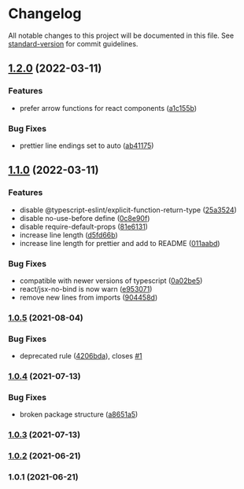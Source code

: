 # Changelog

All notable changes to this project will be documented in this file. See [standard-version](https://github.com/conventional-changelog/standard-version) for commit guidelines.

## [1.2.0](https://github.com/grbull/eslint-config-gbx/compare/v1.1.0...v1.2.0) (2022-03-11)


### Features

* prefer arrow functions for react components ([a1c155b](https://github.com/grbull/eslint-config-gbx/commit/a1c155b543d0614cfb11ed066e2fb12da1a2869a))


### Bug Fixes

* prettier line endings set to auto ([ab41175](https://github.com/grbull/eslint-config-gbx/commit/ab41175734fba02900450eb7f975dd860c1626fe))

## [1.1.0](https://github.com/grbull/eslint-config-gbx/compare/v1.0.5...v1.1.0) (2022-03-11)


### Features

* disable @typescript-eslint/explicit-function-return-type ([25a3524](https://github.com/grbull/eslint-config-gbx/commit/25a352478d53528003d9ce067e319ca0edc75f76))
* disable no-use-before define ([0c8e90f](https://github.com/grbull/eslint-config-gbx/commit/0c8e90f56ec38aad58fab862d958ff828c236fc1))
* disable require-default-props ([81e6131](https://github.com/grbull/eslint-config-gbx/commit/81e6131d7248868c9be44ef4a2ff41bede1e8040))
* increase line length ([d5fd66b](https://github.com/grbull/eslint-config-gbx/commit/d5fd66b83ae186226ace42dc90d55bc3199c47c3))
* increase line length for prettier and add to README ([011aabd](https://github.com/grbull/eslint-config-gbx/commit/011aabd6d0d7efe87141df6d273bb8bbebfdfd39))


### Bug Fixes

* compatible with newer versions of typescript ([0a02be5](https://github.com/grbull/eslint-config-gbx/commit/0a02be561c61ec2a2a9776f9fff7130d544246e2))
* react/jsx-no-bind is now warn ([e953071](https://github.com/grbull/eslint-config-gbx/commit/e9530711b1def828f38ae710cb6dc62e3a29b055))
* remove new lines from imports ([904458d](https://github.com/grbull/eslint-config-gbx/commit/904458d25334a9d76761c6861daa642a066a47ea))

### [1.0.5](https://github.com/grbull/eslint-config-gbx/compare/v1.0.4...v1.0.5) (2021-08-04)


### Bug Fixes

* deprecated rule ([4206bda](https://github.com/grbull/eslint-config-gbx/commit/4206bda5ad0a4f975fea93facc89fcee2b9751c2)), closes [#1](https://github.com/grbull/eslint-config-gbx/issues/1)

### [1.0.4](https://github.com/grbull/eslint-config-gbx/compare/v1.0.3...v1.0.4) (2021-07-13)


### Bug Fixes

* broken package structure ([a8651a5](https://github.com/grbull/eslint-config-gbx/commit/a8651a53ec6f9f5ec727bcbd71fade9a08089177))

### [1.0.3](https://github.com/grbull/eslint-config-gbx/compare/v1.0.2...v1.0.3) (2021-07-13)

### [1.0.2](https://github.com/grbull/eslint-config-gbx/compare/v1.0.1...v1.0.2) (2021-06-21)

### 1.0.1 (2021-06-21)
